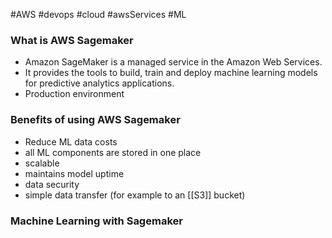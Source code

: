 #AWS #devops #cloud #awsServices #ML

### What is AWS Sagemaker

- Amazon SageMaker is a managed service in the Amazon Web Services. 
- It provides the tools to build, train and deploy machine learning models for predictive analytics applications.
- Production environment 
### Benefits of using AWS Sagemaker
- Reduce ML data costs
- all ML components are stored in one place
- scalable
- maintains model uptime
- data security 
- simple data transfer (for example to an [[S3]] bucket)

### Machine Learning with Sagemaker

